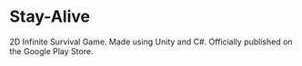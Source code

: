 # Stay-Alive
2D Infinite Survival Game.  Made using Unity and C#. Officially published on the Google Play Store.
